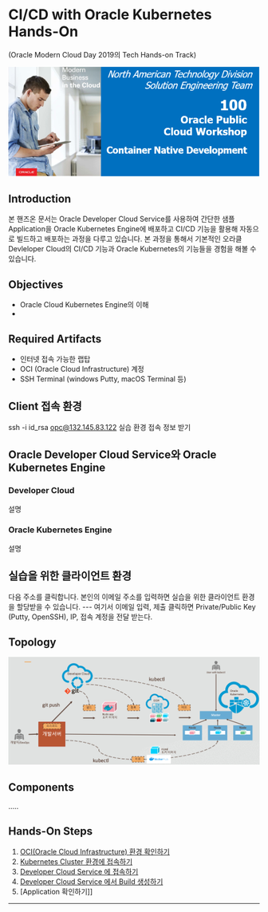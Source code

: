 # CI/CD with Oracle Kubernetes Hands-On
 (Oracle Modern Cloud Day 2019의 Tech Hands-on Track)

![](images/header.png)
 
## Introduction
본 핸즈온 문서는 Oracle Developer Cloud Service를 사용하여 간단한 샘플 Application을 Oracle Kubernetes Engine에 배포하고 CI/CD 기능을 활용해 자동으로 빌드하고 배포하는 과정을 다루고 있습니다. 본 과정을 통해서 기본적인 오라클 Devleloper Cloud의 CI/CD 기능과 Oracle Kubernetes의 기능들을 경험을 해볼 수 있습니다.

## Objectives
* Oracle Cloud Kubernetes Engine의 이해
*

## Required Artifacts
* 인터넷 접속 가능한 랩탑
* OCI (Oracle Cloud Infrastructure) 계정
* SSH Terminal (windows Putty, macOS Terminal 등)

## Client 접속 환경
ssh -i id_rsa opc@132.145.83.122
실습 환경 접속 정보 받기

## Oracle Developer Cloud Service와 Oracle Kubernetes Engine
### Developer Cloud
설명
### Oracle Kubernetes Engine
설명 

## 실습을 위한 클라이언트 환경
다음 주소를 클릭합니다. 본인의 이메일 주소를 입력하면 실습을 위한 클라이언트 환경을 할당받을 수 있습니다.
--- 여기서 이메일 입력, 제출 클릭하면 Private/Public Key (Putty, OpenSSH), IP, 접속 계정을 전달 받는다.

## Topology
![](images/00-Topology.png)

## Components
.....

## Hands-On Steps
1. [OCI(Oracle Cloud Infrastructure) 환경 확인하기](./1.oci.md)
1. [Kubernetes Cluster 환경에 접속하기](./2.oke.md)
3. [Developer Cloud Service 에 접속하기](./3.devcs.md)
4. [Developer Cloud Service 에서 Build 생성하기](./4.cicd.md)
5. [Application 확인하기][](./5.app.md)]
   
***
